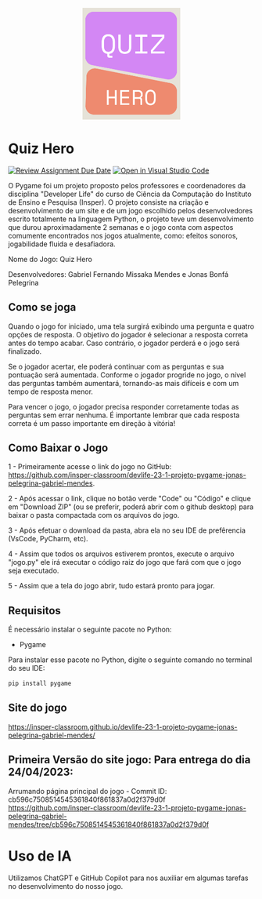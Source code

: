 <p align="center">
<img src="https://raw.githubusercontent.com/insper-classroom/devlife-23-1-projeto-pygame-jonas-pelegrina-gabriel-mendes/main/docs/content/img/logo.png" width="200">
</p>

# Quiz Hero
[![Review Assignment Due Date](https://classroom.github.com/assets/deadline-readme-button-24ddc0f5d75046c5622901739e7c5dd533143b0c8e959d652212380cedb1ea36.svg)](https://classroom.github.com/a/F62_0SL3)
[![Open in Visual Studio Code](https://classroom.github.com/assets/open-in-vscode-718a45dd9cf7e7f842a935f5ebbe5719a5e09af4491e668f4dbf3b35d5cca122.svg)](https://classroom.github.com/online_ide?assignment_repo_id=10907792&assignment_repo_type=AssignmentRepo)


O Pygame foi um projeto proposto pelos professores e coordenadores da disciplina "Developer Life" do curso de Ciência da Computação do Instituto de Ensino e Pesquisa (Insper). O projeto consiste na criação e desenvolvimento de um site e de um jogo escolhido pelos desenvolvedores escrito totalmente na linguagem Python, o projeto teve um desenvolvimento que durou aproximadamente 2 semanas e o jogo conta com aspectos comumente encontrados nos jogos atualmente, como: efeitos sonoros, jogabilidade fluida e desafiadora.

Nome do Jogo: Quiz Hero

Desenvolvedores: Gabriel Fernando Missaka Mendes e Jonas Bonfá Pelegrina

## Como se joga

Quando o jogo for iniciado, uma tela surgirá exibindo uma pergunta e quatro opções de resposta. O objetivo do jogador é selecionar a resposta correta antes do tempo acabar. Caso contrário, o jogador perderá e o jogo será finalizado.

Se o jogador acertar, ele poderá continuar com as perguntas e sua pontuação será aumentada. Conforme o jogador progride no jogo, o nível das perguntas também aumentará, tornando-as mais difíceis e com um tempo de resposta menor.

Para vencer o jogo, o jogador precisa responder corretamente todas as perguntas sem errar nenhuma. É importante lembrar que cada resposta correta é um passo importante em direção à vitória!
## Como Baixar o Jogo

1 - Primeiramente acesse o link do jogo no GitHub: https://github.com/insper-classroom/devlife-23-1-projeto-pygame-jonas-pelegrina-gabriel-mendes.

2 - Após acessar o link, clique no botão verde "Code" ou "Código" e clique em "Download ZIP" (ou se preferir, poderá abrir com o github desktop) para baixar o pasta compactada com os arquivos do jogo.

3 - Após efetuar o download da pasta, abra ela no seu IDE de prefêrencia (VsCode, PyCharm, etc).

4 - Assim que todos os arquivos estiverem prontos, execute o arquivo "jogo.py" ele irá executar o código raiz do jogo que fará com que o jogo seja executado. 

5 - Assim que a tela do jogo abrir, tudo estará pronto para jogar.

## Requisitos

É necessário instalar o seguinte pacote no Python:
* Pygame

Para instalar esse pacote no Python, digite o seguinte comando no terminal do seu IDE:

```bash
pip install pygame
```
## Site do jogo
https://insper-classroom.github.io/devlife-23-1-projeto-pygame-jonas-pelegrina-gabriel-mendes/
## Primeira Versão do site jogo: Para entrega do dia 24/04/2023:
Arrumando página principal do jogo - Commit ID: cb596c7508514545361840f861837a0d2f379d0f </br>
https://github.com/insper-classroom/devlife-23-1-projeto-pygame-jonas-pelegrina-gabriel-mendes/tree/cb596c7508514545361840f861837a0d2f379d0f

# Uso de IA
Utilizamos ChatGPT e GitHub Copilot para nos auxiliar em algumas tarefas no desenvolvimento do nosso jogo.
